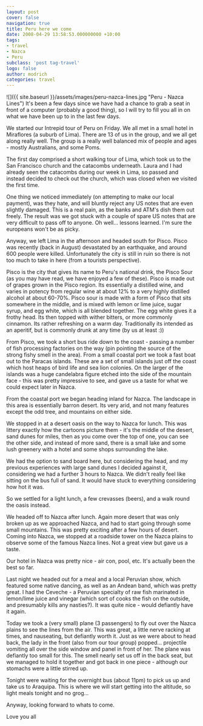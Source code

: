```yaml
---
layout: post
cover: false
navigation: true
title: Peru here we come
date: 2008-04-29 13:58:53.000000000 +10:00
tags: 
- travel
- Nazca
- Peru
subclass: 'post tag-travel'
logo: false
author: modrich
categories: travel
---
```

![]({{ site.baseurl }}/assets/images/peru-nazca-lines.jpg "Peru - Nazca Lines")
It's been a few days since we have had a chance to grab a seat in front of a computer (probably a good thing), so I will try to fill you all in on what we have been up to in the last few days.

We started our Intrepid tour of Peru on Friday. We all met in a small hotel in Miraflores (a suburb of Lima). There are 13 of us in the group, and we all get along really well. The group is a really well balanced mix of people and ages - mostly Australians, and some Poms.

The first day comprised a short walking tour of Lima, which took us to the San Francisco church and the catacombs underneath. Laura and I had already seen the catacombs during our week in Lima, so passed and instead decided to check out the church, which was closed when we visited the first time.

One thing we noticed immediately (on attempting to make our local payment), was they hate, and will bluntly reject any US notes that are even slightly damaged. This is a real pain, as the banks and ATM's dish them out freely. The result was we got stuck with a couple of spare US notes that are very difficult to pass off to anyone. Oh well... lessons learned. I'm sure the europeans won't be as picky.

Anyway, we left Lima in the afternoon and headed south for Pisco. Pisco was recently (back in August) devastated by an earthquake, and around 600 people were killed. Unfortunately the city is still in ruin so there is not too much to take in here (from a tourists perspective).

Pisco is the city that gives its name to Peru's national drink, the Pisco Sour (as you may have read, we have enjoyed a few of these). Pisco is made out of grapes grown in the Pisco region. Its essentially a distilled wine, and varies in potency from regular wine at about 12% to a very highly distilled alcohol at about 60-70%. Pisco sour is made with a form of Pisco that sits somewhere in the middle, and is mixed with lemon or lime juice, sugar syrup, and egg white, which is all blended together. The egg white gives it a frothy head. Its then topped with wither bitters, or more commonly cinnamon. Its rather refreshing on a warm day. Traditionally its intended as an aperitif, but is commonly drunk at any time (by us at least :))

From Pisco, we took a short bus ride down to the coast - passing a number of fish processing factories on the way (pin pointing the source of the strong fishy smell in the area). From a small coastal port we took a fast boat out to the Paracas islands. These are a set of small islands just off the coast which host heaps of bird life and sea lion colonies. On the larger of the islands was a huge candelabra figure etched into the side of the mountain face - this was pretty impressive to see, and gave us a taste for what we could expect later in Nazca.

From the coastal port we began heading inland for Nazca. The landscape in this area is essentially barron desert. Its very arid, and not many features except the odd tree, and mountains on either side.

We stopped in at a desert oasis on the way to Nazca for lunch. This was littery exactly how the cartoons picture them - it's the middle of the desert, sand dunes for miles, then as you come over the top of one, you can see the other side, and instead of more sand, there is a small lake and some lush greenery with a hotel and some shops surrounding the lake.

We had the option to sand board here, but considering the head, and my previous experiences with large sand dunes I decided against it, considering we had a further 3 hours to Nazca. We didn't really feel like sitting on the bus full of sand. It would have stuck to everything considering how hot it was.

So we settled for a light lunch, a few crevasses (beers), and a walk round the oasis instead.

We headed off to Nazca after lunch. Again more desert that was only broken up as we approached Nazca, and had to start going through some small mountains. This was pretty exciting after a few hours of desert. Coming into Nazca, we stopped at a roadside tower on the Nazca plains to observe some of the famous Nazca lines. Not a great view but gave us a taste.

Our hotel in Nazca was pretty nice - air con, pool, etc. It's actually been the best so far.

Last night we headed out for a meal and a local Peruvian show, which featured some native dancing, as well as an Andean band, which was pretty great. I had the Ceveche - a Peruvian specialty of raw fish marinated in lemon/lime juice and vinegar (which sort of cooks the fish on the outside, and presumably kills any nasties?). It was quite nice - would defiantly have it again.

Today we took a (very small) plane (3 passengers) to fly out over the Nazca plains to see the lines from the air. This was great, a little nerve racking at times, and nauseating, but defiantly worth it. Just as we were about to head back, the lady in the front (also from our tour group) popped... projectile vomiting all over the side window and panel in front of her. The plane was defiantly too small for this. The smell nearly set us off in the back seat, but we managed to hold it together and got back in one piece - although our stomachs were a little stirred up.

Tonight were waiting for the overnight bus (about 11pm) to pick us up and take us to Araquipa. This is where we will start getting into the altitude, so light meals tonight and no grog...

Anyway, looking forward to whats to come.

Love you all

